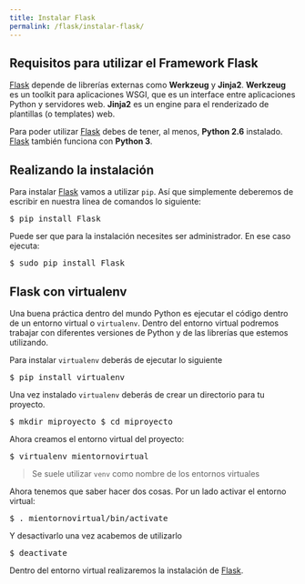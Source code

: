 ```yaml
---
title: Instalar Flask
permalink: /flask/instalar-flask/
---
```


## Requisitos para utilizar el Framework Flask
[Flask][ManualFlask] depende de librerías externas como **Werkzeug** y **Jinja2**. **Werkzeug** es un toolkit para aplicaciones WSGI, que es un interface entre aplicaciones Python y servidores web. **Jinja2** es un engine para el renderizado de plantillas (o templates) web.

Para poder utilizar [Flask][ManualFlask] debes de tener, al menos, **Python 2.6** instalado. [Flask][ManualFlask] también funciona con **Python 3**.


## Realizando la instalación
Para instalar [Flask][ManualFlask] vamos a utilizar <code>pip</code>. Así que simplemente deberemos de escribir en nuestra línea de comandos lo siguiente:

<kbd>$ pip install Flask</kbd>

Puede ser que para la instalación necesites ser administrador. En ese caso ejecuta:

<kbd>$ sudo pip install Flask</kbd>

## Flask con virtualenv
Una buena práctica dentro del mundo Python es ejecutar el código dentro de un entorno virtual o <code>virtualenv</code>. Dentro del entorno virtual podremos trabajar con diferentes versiones de Python y de las librerías que estemos utilizando.

Para instalar <code>virtualenv</code> deberás de ejecutar lo siguiente

<kbd>$ pip install virtualenv</kbd>

Una vez instalado <code>virtualenv</code> deberás de crear un directorio para tu proyecto.

<kbd>$ mkdir miproyecto
$ cd miproyecto</kbd>

Ahora creamos el entorno virtual del proyecto:

<kbd>$ virtualenv mientornovirtual</kbd>

> Se suele utilizar <code>venv</code> como nombre de los entornos virtuales

Ahora tenemos que saber hacer dos cosas. Por un lado activar el entorno virtual:

<kbd>$ . mientornovirtual/bin/activate</kbd>

Y desactivarlo una vez acabemos de utilizarlo

<kbd>$ deactivate</kbd>  

Dentro del entorno virtual realizaremos la instalación de [Flask][ManualFlask].

[ManualFlask]: http://www.manualweb.net/flask/
